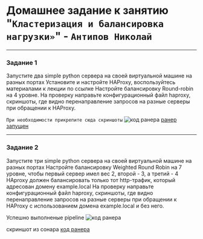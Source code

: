 # Домашнее задание к занятию "`Кластеризация и балансировка нагрузки»`" - `Антипов Николай`

---

### Задание 1

Запустите два simple python сервера на своей виртуальной машине на разных портах
Установите и настройте HAProxy, воспользуйтесь материалами к лекции по ссылке
Настройте балансировку Round-robin на 4 уровне.
На проверку направьте конфигурационный файл haproxy, скриншоты, где видно перенаправление запросов на разные серверы при обращении к HAProxy.

`При необходимости прикрепитe сюда скриншоты`
![код ранера](https://github.com/NikolayAntipov/dz-gitlab/blob/main/img/runner%20code.jpg)
[ранер запущен](https://github.com/NikolayAntipov/dz-gitlab/blob/main/img/runner.jpg)

---

### Задание 2

Запустите три simple python сервера на своей виртуальной машине на разных портах
Настройте балансировку Weighted Round Robin на 7 уровне, чтобы первый сервер имел вес 2, второй - 3, а третий - 4
HAproxy должен балансировать только тот http-трафик, который адресован домену example.local
На проверку направьте конфигурационный файл haproxy, скриншоты, где видно перенаправление запросов на разные серверы при обращении к HAProxy c использованием домена example.local и без него.

 Успешно выполненые pipeline
 ![код ранера](https://github.com/NikolayAntipov/dz-gitlab/blob/main/img/pipeline%20gitlab.jpg)
 
 скриншот из сонара 
 [код ранера](https://github.com/NikolayAntipov/dz-gitlab/blob/main/img/%D0%BA%D0%BE%D0%B4%20%D0%B2%20%D1%81%D0%BE%D0%BD%D0%B0%D1%80%D0%B5.jpg)
 
 
